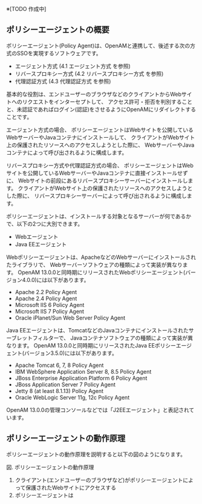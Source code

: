 ※[TODO 作成中]

## ポリシーエージェントの概要

ポリシーエージェント(Policy Agent)は、OpenAMと連携して、後述する次の方式のSSOを実現するソフトウェアです。

- エージェント方式 (4.1 エージェント方式 を参照)
- リバースプロキシー方式 (4.2 リバースプロキシー方式 を参照)
- 代理認証方式 (4.3 代理認証方式 を参照)

基本的な役割は、エンドユーザーのブラウザなどのクライアントからWebサイトへのリクエストをインターセプトして、
アクセス許可・拒否を判別することと、未認証であればログイン(認証)をさせるようにOpenAMにリダイレクトすることです。

エージェント方式の場合、
ポリシーエージェントはWebサイトを公開しているWebサーバーやJavaコンテナにインストールして、
クライアントがWebサイト上の保護されたリソースへのアクセスしようとした際に、
WebサーバーやJavaコンテナによって呼び出されるように構成します。

リバースプロキシー方式や代理認証方式の場合、
ポリシーエージェントはWebサイトを公開しているWebサーバーやJavaコンテナに直接インストールせずに、
Webサイトの前段にあるリバースプロキシーサーバーにインストールします。
クライアントがWebサイト上の保護されたリソースへのアクセスしようとした際に、
リバースプロキシーサーバーによって呼び出されるように構成します。

ポリシーエージェントは、インストールする対象となるサーバーが何であるかで、以下の2つに大別できます。

- Webエージェント
- Java EEエージェント

Webポリシーエージェントは、ApacheなどのWebサーバーにインストールされたライブラリで、
Webサーバーソフトウェアの種類によって実装が異なります。
OpenAM 13.0.0と同時期にリリースされたWebポリシーエージェント(バージョン4.0.0)には以下があります。

- Apache 2.2 Policy Agent
- Apache 2.4 Policy Agent
- Microsoft IIS 6 Policy Agent
- Microsoft IIS 7 Policy Agent
- Oracle iPlanet/Sun Web Server Policy Agent

Java EEエージェントは、TomcatなどのJavaコンテナにインストールされたサーブレットフィルターで、
Javaコンテナソフトウェアの種類によって実装が異なります。
OpenAM 13.0.0と同時期にリリースされたJava EEポリシーエージェント(バージョン3.5.0)には以下があります。

- Apache Tomcat 6, 7, 8 Policy Agent
- IBM WebSphere Application Server 8, 8.5 Policy Agent
- JBoss Enterprise Application Platform 6 Policy Agent
- JBoss Application Server 7 Policy Agent
- Jetty 8 (at least 8.1.13) Policy Agent
- Oracle WebLogic Server 11g, 12c Policy Agent

OpenAM 13.0.0の管理コンソールなどでは「J2EEエージェント」と表記されています。

## ポリシーエージェントの動作原理

ポリシーエージェントの動作原理を説明すると以下の図のようになります。

図. ポリシーエージェントの動作原理

1. クライアント(エンドユーザーのブラウザなど)がポリシーエージェントによって保護されたWebサイトにアクセスする
2. ポリシーエージェントは
